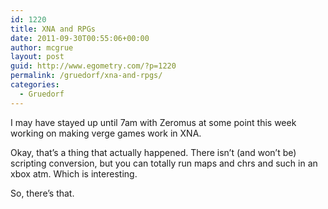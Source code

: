 ```yaml
---
id: 1220
title: XNA and RPGs
date: 2011-09-30T00:55:06+00:00
author: mcgrue
layout: post
guid: http://www.egometry.com/?p=1220
permalink: /gruedorf/xna-and-rpgs/
categories:
  - Gruedorf
---
```

I may have stayed up until 7am with Zeromus at some point this week working on making verge games work in XNA.

Okay, that&#8217;s a thing that actually happened. There isn&#8217;t (and won&#8217;t be) scripting conversion, but you can totally run maps and chrs and such in an xbox atm. Which is interesting.

So, there&#8217;s that.